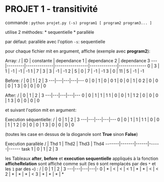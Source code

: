 # PROJET 1 - transitivité

commande : `python projet.py (-s) program1 [ program2 program3... ]`

utilise 2 méthodes:
    * sequentielle
    * parallèle

par défaut: parallèle
avec l'option `-s`: sequentielle

pour chaque fichier mit en argument, affiche (exemple avec **program2**):

Array:
/  |   ID    | constante    | dependance 1    | dependance 2 | dependance 3
---|---------|--------------|-----------------|--------------|--------------
0  |   3     | 1            | -1              | -1           | -1
1  |   7     | 3            | 3               | -1           | -1
2  |   5     | 0            | 7               | -1           | -1
3  |   0     | 11           | 5               | -1           | -1

Before:
/  | 0 | 1 | 2 | 3
---|---|---|---|---
0  | 0 | 1 | 0 | 0
1  | 0 | 0 | 1 | 0
2  | 0 | 0 | 0 | 1
3  | 0 | 0 | 0 | 0

After:
/  | 0 | 1 | 2 | 3
---|---|---|---|---
0  | 0 | 1 | 1 | 1
1  | 0 | 0 | 1 | 1
2  | 0 | 0 | 0 | 1
3  | 0 | 0 | 0 | 0

et suivant l'option mit en argument:

Execution séquentielle:
/  | 0 | 1 | 2 | 3
---|---|---|---|---
0  | 0 | 1 | 1 | 1
1  | 0 | 0 | 1 | 1
2  | 0 | 0 | 0 | 1
3  | 0 | 0 | 0 | 0

(toutes les case en dessus de la dioganole sont **True** sinon **False**)

Execution parallèle
/      | Thd 1 | Thd2 | Thd3 | Thd4
-------|-------|------|------|------
task 1 | 0     | 1    | 2    | 3

les Tableaux **after**, **before** et **execution sequentielle** appliqués à la fonction __afficheRelation__ sont affiché comme suit (les `0` sont remplacés par des `*` et les `1` par des `<`) :
/ | 0 | 1 | 2 | 3
---|---|---|---|-
0  | * | < | < | <
1  | * | * | < | <
2  | * | * | * | <
3  | * | * | * | *
